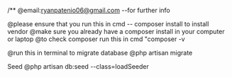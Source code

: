 /** @email:ryanpatenio06@gmail.com
--for further info

@please ensure that you run this in cmd -- composer install to install vendor
@make sure you already have a composer install in your computer or laptop
@to check composer run this in cmd "composer -v

@run this in terminal to migrate database
@php artisan migrate

Seed
@php artisan db:seed --class=loadSeeder


